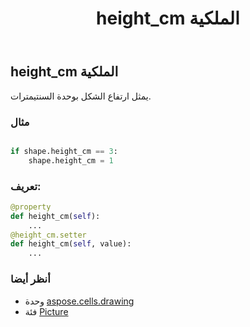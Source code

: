 ﻿---
title: height_cm الملكية
second_title: Aspose.Cells for Python via .NET API المراجع
description:
type: docs
weight: 500
url: /ar/python-net/aspose.cells.drawing/picture/height_cm/
is_root: false
---
##  height_cm الملكية

يمثل ارتفاع الشكل بوحدة السنتيمترات.

###  مثال

```python

if shape.height_cm == 3:
    shape.height_cm = 1

```
###  تعريف:
```python
@property
def height_cm(self):
    ...
@height_cm.setter
def height_cm(self, value):
    ...
```

###  أنظر أيضا
* وحدة [aspose.cells.drawing](../../)
* فئة [Picture](/cells/ar/python-net/aspose.cells.drawing/picture)
